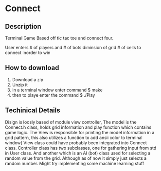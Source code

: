 # Connect

## Description
Terminal Game Based off tic tac toe and connect four. 

User enters # of players and # of bots 
diminsion of grid # of cells to connect inorder to win

## How to download
1. Download a zip 
2. Unzip it 
3. In a terminal window enter command $ make 
4. then to playe enter the command $ ./Play

## Techinical Details

Disign is loosly based of module view controller, The model is the Connect.h class, holds grid information 
and play function which contains game logic. The View is responsible for printing the model information 
in a grid pattern, this also utilizes a function to add ansii color to terminal window( View class could have probably been integrated into Connect class. Controller class has two subclasses, one for gathering input from std in User class. And another which is an AI (bot) class used for selecting a random value from the grid. Although as of now it simply just selects a random number. Might try implementing some machine learning stuff
